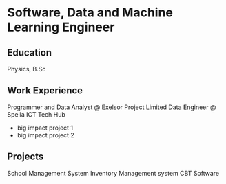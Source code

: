 # Software, Data and Machine Learning Engineer

## Education
Physics, B.Sc

## Work Experience
Programmer and Data Analyst @ Exelsor Project Limited
Data Engineer @ Spella ICT Tech Hub
- big impact project 1
- big impact project 2

## Projects
School Management System
Inventory Management system
CBT Software
